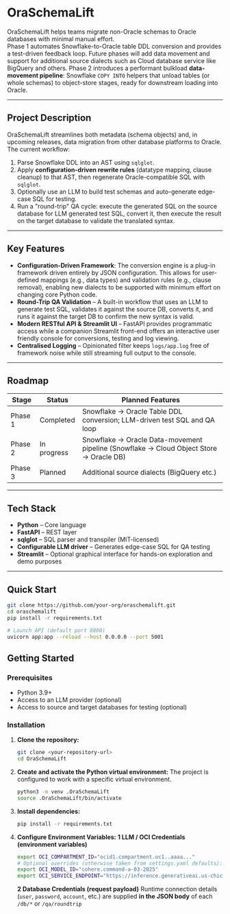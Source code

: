 # OraSchemaLift

OraSchemaLift helps teams migrate non-Oracle schemas to Oracle databases with minimal manual effort.  
Phase 1 automates Snowflake-to-Oracle table DDL conversion and provides a test-driven feedback loop. Future phases will add data movement and support for additional source dialects such as Cloud database service like BigQuery and others.
Phase 2 introduces a performant bulkload **data-movement pipeline**: Snowflake `COPY INTO` helpers that unload tables (or whole schemas) to object-store stages, ready for downstream loading into Oracle.

---

## Project Description

OraSchemaLift streamlines both metadata (schema objects) and, in upcoming releases, data migration from other database platforms to Oracle. The current workflow:

1. Parse Snowflake DDL into an AST using `sqlglot`.
2. Apply **configuration-driven rewrite rules** (datatype mapping, clause cleanup) to that AST, then regenerate Oracle-compatible SQL with `sqlglot`.
3. Optionally use an LLM to build test schemas and auto-generate edge-case SQL for testing.
4. Run a "round-trip" QA cycle: execute the generated SQL on the source database for LLM generated test SQL, convert it, then execute the result on the target database to validate the translated syntax.

---

## Key Features

- **Configuration-Driven Framework**: The conversion engine is a plug-in framework driven entirely by JSON configuration. This allows for user-defined mappings (e.g., data types) and validation rules (e.g., clause removal), enabling new dialects to be supported with minimum effort on changing core Python code.
- **Round-Trip QA Validation** – A built-in workflow that uses an LLM to generate test SQL, validates it against the source DB, converts it, and runs it against the target DB to confirm the new syntax is valid.
- **Modern RESTful API & Streamlit UI** – FastAPI provides programmatic access while a companion Streamlit front-end offers an interactive user friendly console for conversions, testing and log viewing.
- **Centralised Logging** – Opinionated filter keeps `logs/app.log` free of framework noise while still streaming full output to the console.

---

## Roadmap

| Stage        | Status      | Planned Features                                                                                    |
|--------------|-------------|-----------------------------------------------------------------------------------------------------|
| Phase 1      | Completed   | Snowflake -> Oracle Table DDL conversion; LLM-driven test SQL and QA loop                           |
| Phase 2      | In progress | Snowflake -> Oracle Data-movement pipeline (Snowflake → Cloud Object Store → Oracle DB)             |
| Phase 3      | Planned     | Additional source dialects (BigQuery etc.)                                                          |

---

## Tech Stack

- **Python** – Core language  
- **FastAPI** – REST layer  
- **sqlglot** – SQL parser and transpiler (MIT-licensed)  
- **Configurable LLM driver** – Generates edge-case SQL for QA testing
- **Streamlit** – Optional graphical interface for hands-on exploration and demo purposes

---

## Quick Start

```bash
git clone https://github.com/your-org/oraschemalift.git
cd oraschemalift
pip install -r requirements.txt

# Launch API (default port 8000)
uvicorn app:app --reload --host 0.0.0.0 --port 5001
```

## Getting Started

### Prerequisites

-   Python 3.9+
-   Access to an LLM provider (optional)
-   Access to source and target databases for testing (optional)

### Installation

1.  **Clone the repository:**
    ```bash
    git clone <your-repository-url>
    cd OraSchemaLift
    ```

2.  **Create and activate the Python virtual environment:**
    The project is configured to work with a specific virtual environment.
    ```bash
    python3 -m venv .OraSchemaLift
    source .OraSchemaLift/bin/activate
    ```

3.  **Install dependencies:**
    ```bash
    pip install -r requirements.txt
    ```

4.  **Configure Environment Variables:**
    **1 LLM / OCI Credentials (environment variables)**
    ```bash
    export OCI_COMPARTMENT_ID="ocid1.compartment.oc1..aaaa..."
    # Optional overrides (otherwise taken from settings.yaml defaults):
    export OCI_MODEL_ID="cohere.command-a-03-2025"
    export OCI_SERVICE_ENDPOINT="https://inference.generativeai.us-chicago-1.oci.oraclecloud.com"
    ```

    **2 Database Credentials (request payload)**
    Runtime connection details (`user`, `password`, `account`, etc.) are supplied **in the JSON body** of each `/db/*` or `/qa/roundtrip`